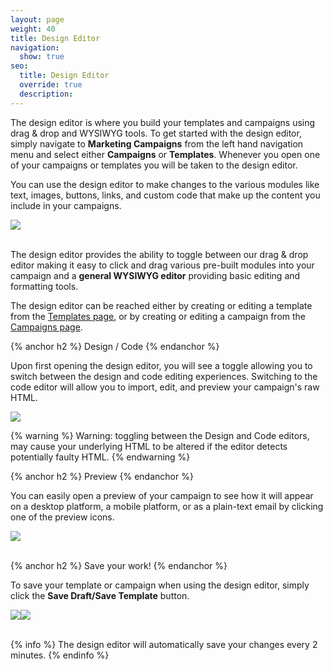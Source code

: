 ```yaml
---
layout: page
weight: 40
title: Design Editor
navigation:
  show: true
seo:
  title: Design Editor
  override: true
  description:
---
```


<div class="row">
  <div class="col-md-8">
  <p>
    The design editor is where you build your templates and campaigns using drag & drop and WYSIWYG tools. To get started with the design editor, simply navigate to <strong>Marketing Campaigns</strong> from the left hand navigation menu and select either <strong>Campaigns</strong> or <strong>Templates</strong>. Whenever you open one of your campaigns or templates you will be taken to the design editor.
  </p>
  <p>
    You can use the design editor to make changes to the various modules like text, images, buttons, links, and custom code that make up the content you include in your campaigns.
  </p>
  </div>
  <div class="col-md-4">
    <img src="{{root_url}}/images/design_editor_1.png" class="img-responsive pull-right"/>
  </div>
  <br>
</div>

The design editor provides the ability to toggle between our drag & drop editor making it easy to click and drag various pre-built modules into your campaign and a **general WYSIWYG editor** providing basic editing and formatting tools.

The design editor can be reached either by creating or editing a template from the [Templates page](https://sendgrid.com/marketing_campaigns/ui/marketing_templates), or by creating or editing a campaign from the [Campaigns page](https://sendgrid.com/marketing_campaigns/ui/campaigns).

{% anchor h2 %}
Design / Code
{% endanchor %}

Upon first opening the design editor, you will see a toggle allowing you to switch between the design and code editing experiences. Switching to the code editor will allow you to import, edit, and preview your campaign's raw HTML.

![]({{root_url}}/images/design_editor_2.png)

{% warning %}
Warning: toggling between the Design and Code editors, may cause your underlying HTML to be altered if the editor detects potentially faulty HTML.
{% endwarning %}

{% anchor h2 %}
Preview
{% endanchor %}

<div class="row">
  <div class="col-md-9">
  <p>
    You can easily open a preview of your campaign to see how it will appear on a desktop platform, a mobile platform, or as a plain-text email by clicking one of the preview icons.
  </p>
  </div>
  <div class="col-md-3">
    <img src="{{root_url}}/images/design_editor_3.png" class="img-responsive pull-right"/>
  </div>
  <br>
</div>

{% anchor h2 %}
Save your work!
{% endanchor %}

<div class="row">
  <div class="col-md-9">
  <p>
    To save your template or campaign when using the design editor, simply click the <strong>Save Draft/Save Template</strong> button.
  </p>
  </div>
  <div class="col-md-3">
    <img src="{{root_url}}/images/design_editor_4.png" class="img-responsive pull-left"/><img src="{{root_url}}/images/design_editor_5.png" class="img-responsive pull-right"/>
  </div>
  <br>
</div>

{% info %}
The design editor will automatically save your changes every 2 minutes.
{% endinfo %}
